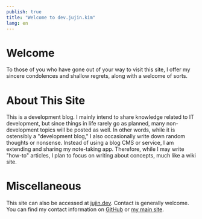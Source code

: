 ```yaml
---
publish: true
title: "Welcome to dev.jujin.kim"
lang: en
---
```


# Welcome
To those of you who have gone out of your way to visit this site, I offer my sincere condolences and shallow regrets, along with a welcome of sorts.

# About This Site
This is a development blog. I mainly intend to share knowledge related to IT development, but since things in life rarely go as planned, many non-development topics will be posted as well. In other words, while it is ostensibly a "development blog," I also occasionally write down random thoughts or nonsense.
Instead of using a blog CMS or service, I am extending and sharing my note-taking app. Therefore, while I may write "how-to" articles, I plan to focus on writing about concepts, much like a wiki site.

# Miscellaneous
This site can also be accessed at [jujin.dev](https://juijn.dev).
Contact is generally welcome. You can find my contact information on [GitHub](https://github.com/jujinkim) or [my main site](https://jujin.kim).
